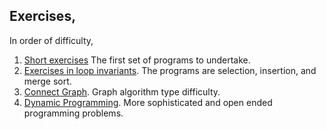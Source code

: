 ## Exercises,

In order of difficulty,

1. [Short exercises](https://github.com/burtr/reu-cfs/blob/master/reu-cfs-2023/exercises/python-grab-bag.ipynb)
The first set of programs to undertake. 
3. [Exercises in loop invariants](https://github.com/burtr/reu-cfs/blob/master/reu-cfs-2023/exercises/classic-sorting-algorithms.ipynb).
The programs are selection, insertion, and merge sort.
1. [Connect Graph](https://github.com/burtr/reu-cfs/blob/master/reu-cfs-2023/exercises/connected_graph.ipynb).
Graph algorithm type difficulty.
1. [Dynamic Programming](https://github.com/burtr/reu-cfs/blob/master/reu-cfs-2023/exercises/connected_graph.ipynb).
More sophisticated and open ended programming problems.
